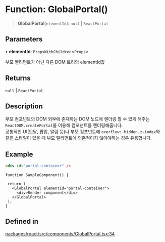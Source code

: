 # Function: GlobalPortal()

> **GlobalPortal**(`elementId`): `null` \| `ReactPortal`

## Parameters

• **elementId**: `PropsWithChildren`\<`Props`\>

부모 엘리먼트가 아닌 다른 DOM 트리의 elementId값

## Returns

`null` \| `ReactPortal`

## Description

부모 컴포넌트의 DOM 외부에 존재하는 DOM 노드에 렌더링 할 수 있게 해주는
`ReactDOM.createPortal`를 이용해 컴포넌트를 렌더링해줍니다. <br />
공통적인 UI(모달, 팝업, 알림 등)나 부모 컴포넌트에
`overflow: hidden`, `z-index`와 같은 스타일이 있을 때 부모 엘리먼트에 의존적이지 않아야하는 경우 유용합니다.

## Example

```html title="html"
<div id="portal-container" />
```

```tsx title="tsx"
function SampleComponent() {

 return (
   <GlobalPortal elementId="portal-container">
     <div>Render component</div>
   </GlobalPortal>
 );
}
```

## Defined in

[packages/react/src/components/GlobalPortal.tsx:34](https://github.com/mbti-nf-team/frontend-libraries/blob/808e2257613043e0b3668dbe433b6914a17272db/packages/react/src/components/GlobalPortal.tsx#L34)
